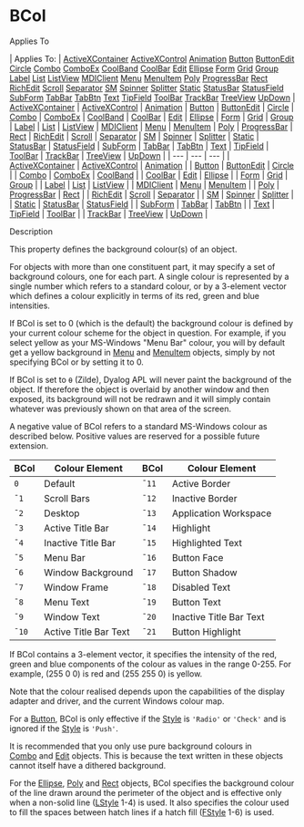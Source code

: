 




<h1 class="heading"><span class="name">BCol</span></h1>

Applies To

| Applies To: | [ActiveXContainer](./activexcontainer.md) [ActiveXControl](./activexcontrol.md) [Animation](./animation.md) [Button](./button.md) [ButtonEdit](./buttonedit.md) [Circle](./circle.md) [Combo](./combo.md) [ComboEx](./comboex.md) [CoolBand](./coolband.md) [CoolBar](./coolbar.md) [Edit](./edit.md) [Ellipse](./ellipse.md) [Form](./form.md) [Grid](./grid.md) [Group](./group.md) [Label](./label.md) [List](./list.md) [ListView](./listview.md) [MDIClient](./mdiclient.md) [Menu](./menu.md) [MenuItem](./menuitem.md) [Poly](./poly.md) [ProgressBar](./progressbar.md) [Rect](./rect.md) [RichEdit](./richedit.md) [Scroll](./scroll.md) [Separator](./separator.md) [SM](./sm.md) [Spinner](./spinner.md) [Splitter](./splitter.md) [Static](./static.md) [StatusBar](./statusbar.md) [StatusField](./statusfield.md) [SubForm](./subform.md) [TabBar](./tabbar.md) [TabBtn](./tabbtn.md) [Text](./text.md) [TipField](./tipfield.md) [ToolBar](./toolbar.md) [TrackBar](./trackbar.md) [TreeView](./treeview.md) [UpDown](./updown.md) | [ActiveXContainer](./activexcontainer.md) | [ActiveXControl](./activexcontrol.md) | [Animation](./animation.md) | [Button](./button.md) | [ButtonEdit](./buttonedit.md) | [Circle](./circle.md) | [Combo](./combo.md) | [ComboEx](./comboex.md) | [CoolBand](./coolband.md) | [CoolBar](./coolbar.md) | [Edit](./edit.md) | [Ellipse](./ellipse.md) | [Form](./form.md) | [Grid](./grid.md) | [Group](./group.md) | [Label](./label.md) | [List](./list.md) | [ListView](./listview.md) | [MDIClient](./mdiclient.md) | [Menu](./menu.md) | [MenuItem](./menuitem.md) | [Poly](./poly.md) | [ProgressBar](./progressbar.md) | [Rect](./rect.md) | [RichEdit](./richedit.md) | [Scroll](./scroll.md) | [Separator](./separator.md) | [SM](./sm.md) | [Spinner](./spinner.md) | [Splitter](./splitter.md) | [Static](./static.md) | [StatusBar](./statusbar.md) | [StatusField](./statusfield.md) | [SubForm](./subform.md) | [TabBar](./tabbar.md) | [TabBtn](./tabbtn.md) | [Text](./text.md) | [TipField](./tipfield.md) | [ToolBar](./toolbar.md) | [TrackBar](./trackbar.md) | [TreeView](./treeview.md) | [UpDown](./updown.md) |
| --- | --- | ---  |
| [ActiveXContainer](./activexcontainer.md) | [ActiveXControl](./activexcontrol.md) | [Animation](./animation.md) |
| [Button](./button.md) | [ButtonEdit](./buttonedit.md) | [Circle](./circle.md) |
| [Combo](./combo.md) | [ComboEx](./comboex.md) | [CoolBand](./coolband.md) |
| [CoolBar](./coolbar.md) | [Edit](./edit.md) | [Ellipse](./ellipse.md) |
| [Form](./form.md) | [Grid](./grid.md) | [Group](./group.md) |
| [Label](./label.md) | [List](./list.md) | [ListView](./listview.md) |
| [MDIClient](./mdiclient.md) | [Menu](./menu.md) | [MenuItem](./menuitem.md) |
| [Poly](./poly.md) | [ProgressBar](./progressbar.md) | [Rect](./rect.md) |
| [RichEdit](./richedit.md) | [Scroll](./scroll.md) | [Separator](./separator.md) |
| [SM](./sm.md) | [Spinner](./spinner.md) | [Splitter](./splitter.md) |
| [Static](./static.md) | [StatusBar](./statusbar.md) | [StatusField](./statusfield.md) |
| [SubForm](./subform.md) | [TabBar](./tabbar.md) | [TabBtn](./tabbtn.md) |
| [Text](./text.md) | [TipField](./tipfield.md) | [ToolBar](./toolbar.md) |
| [TrackBar](./trackbar.md) | [TreeView](./treeview.md) | [UpDown](./updown.md) |


Description


This property defines the background colour(s) of an object.



For objects with
more than one constituent part, it may specify a set of background colours, one
for each part. A single colour is represented by a single number which refers to
a standard colour, or by a 3-element vector which defines a colour explicitly in
terms of its red, green and blue intensities.


If BCol is set to 0 (which is the default) the background colour is defined by your
current colour scheme for the object in question. For example, if you select
yellow as your MS-Windows "Menu Bar" colour, you will by default get a
yellow background in [Menu](./menu.md) and [MenuItem](./menuitem.md) objects, simply by not specifying BCol or by setting it to 0.


If BCol is set to `⍬` (Zilde), Dyalog APL will never paint the background of the object. If therefore the object is overlaid by another window and then exposed, its background will not be redrawn and it will simply contain whatever was previously shown on that area of the screen.



A negative value of BCol refers to a standard MS-Windows colour as described
below. Positive values are reserved for a possible future extension.

| BCol | Colour Element | BCol | Colour Element |
| --- | --- | --- | ---  |
| `0` | Default | `¯11` | Active Border |
| `¯1` | Scroll Bars | `¯12` | Inactive Border |
| `¯2` | Desktop | `¯13` | Application Workspace |
| `¯3` | Active Title Bar | `¯14` | Highlight |
| `¯4` | Inactive Title Bar | `¯15` | Highlighted Text |
| `¯5` | Menu Bar | `¯16` | Button Face |
| `¯6` | Window Background | `¯17` | Button Shadow |
| `¯7` | Window Frame | `¯18` | Disabled Text |
| `¯8` | Menu Text | `¯19` | Button Text |
| `¯9` | Window Text | `¯20` | Inactive Title Bar Text |
| `¯10` | Active Title Bar Text | `¯21` | Button Highlight |



If BCol contains a 3-element vector, it specifies the intensity of the red,
green and blue components of the colour as values in the range 0-255. For
example, (255 0 0) is red and (255 255 0) is yellow.


Note that the colour realised depends upon the capabilities of the display
adapter and driver, and the current Windows colour map.


For a [Button](./button.md), BCol is only effective if the
[Style](style.md) is `'Radio'` or `'Check'` and is ignored if the [Style](style.md) is `'Push'`.


It is recommended that you only use pure background colours in [Combo](./combo.md) and [Edit](./edit.md) objects. This is because the text
written in these objects cannot itself have a dithered background.


For the [Ellipse](./ellipse.md), [Poly](./poly.md) and [Rect](./rect.md) objects, BCol specifies the background
colour of the line drawn around the perimeter of the object and is effective
only when a non-solid line ([LStyle](lstyle.md) 1-4) is
used. It also specifies the colour used to fill the spaces between hatch lines
if a hatch fill ([FStyle](fstyle.md) 1-6) is used.


